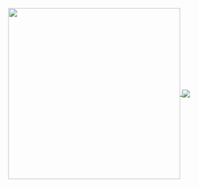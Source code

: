 <a href="https://github.com/anuraghazra/github-readme-stats">
  <img align="center" width="350"  src="https://github-readme-stats.vercel.app/api?username=mlaidouni&locale=en&count_private=true&include_all_commits=true&show_icons=true&rank_icon=github&theme=dark&ring_color=00ff1b&show=reviews,discussions_started,discussions_answered,prs_merged,prs_merged_percentage" />
</a>
<a href="https://github.com/anuraghazra/convoychat">
  <img align="center" src="https://github-readme-stats.vercel.app/api/top-langs?username=mlaidouni&locale=en&theme=dark&layout=compact&langs_count=20" />
</a>
